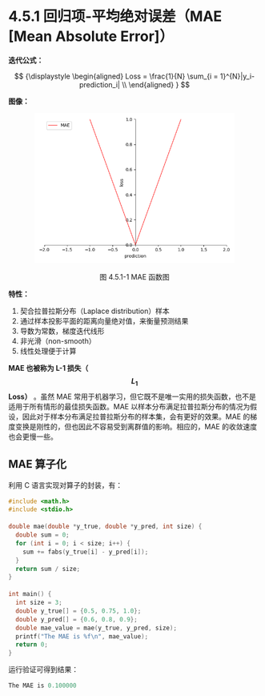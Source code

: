 
# 4.5.1 回归项-平均绝对误差（MAE [Mean Absolute Error]）

**迭代公式：**

$$
{\displaystyle 
 \begin{aligned}
   Loss = \frac{1}{N} \sum_{i = 1}^{N}|y_i-prediction_i| \\
 \end{aligned}
}
$$

**图像：**

<center>
<figure>
   <img  
      width = "400" height = "300"
      src="../../Pictures/MAE.png" alt="">
    <figcaption>
      <p>图 4.5.1-1 MAE 函数图</p>
   </figcaption>
</figure>
</center>

**特性：**

1. 契合拉普拉斯分布（Laplace distribution）样本
2. 通过样本投影平面的距离向量绝对值，来衡量预测结果
3. 导数为常数，梯度迭代线形
4. 非光滑（non-smooth）
5. 线性处理便于计算

**MAE 也被称为 L-1 损失（$$L_1$$ Loss）** 。虽然 MAE 常用于机器学习，但它既不是唯一实用的损失函数，也不是适用于所有情形的最佳损失函数。MAE 以样本分布满足拉普拉斯分布的情况为假设，因此对于样本分布满足拉普拉斯分布的样本集，会有更好的效果。MAE 的梯度变换是刚性的，但也因此不容易受到离群值的影响。相应的，MAE 的收敛速度也会更慢一些。

## **MAE 算子化**

利用 C 语言实现对算子的封装，有：

```C
#include <math.h>
#include <stdio.h>

double mae(double *y_true, double *y_pred, int size) {
  double sum = 0;
  for (int i = 0; i < size; i++) {
    sum += fabs(y_true[i] - y_pred[i]);
  }
  return sum / size;
}

int main() {
  int size = 3;
  double y_true[] = {0.5, 0.75, 1.0};
  double y_pred[] = {0.6, 0.8, 0.9};
  double mae_value = mae(y_true, y_pred, size);
  printf("The MAE is %f\n", mae_value);
  return 0;
}
```

运行验证可得到结果：

```C
The MAE is 0.100000
```


[ref]: References_4.md